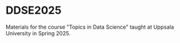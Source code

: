 # DDSE2025
Materials for the course "Topics in Data Science" taught at Uppsala University in Spring 2025. 
